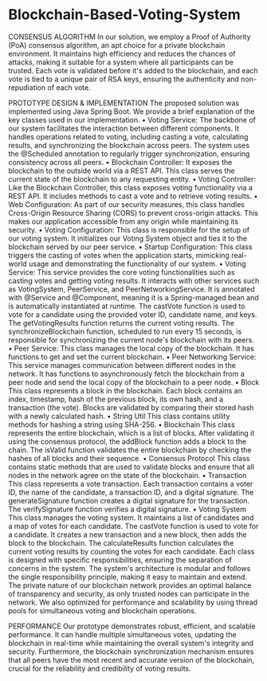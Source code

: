 ﻿# Blockchain-Based-Voting-System
 CONSENSUS ALGORITHM
In our solution, we employ a Proof of Authority (PoA) consensus algorithm, an apt choice for a private blockchain environment. It maintains high efficiency and reduces the chances of attacks, making it suitable for a system where all participants can be trusted. Each vote is validated before it's added to the blockchain, and each vote is tied to a unique pair of RSA keys, ensuring the authenticity and non-repudiation of each vote.

PROTOTYPE DESIGN & IMPLEMENTATION
The proposed solution was implemented using Java Spring Boot. We provide a brief explanation of the key classes used in our implementation.
• Voting Service: The backbone of our system facilitates the interaction between different components. It handles operations related to voting, including casting a vote, calculating results, and synchronizing the blockchain across peers. The system uses the @Scheduled annotation to regularly trigger synchronization, ensuring consistency across all peers.
• Blockchain Controller: It exposes the blockchain to the outside world via a REST API. This class serves the current state of the blockchain to any requesting entity.
• Voting Controller: Like the Blockchain Controller, this class exposes voting functionality via a REST API. It includes methods to cast a vote and to retrieve voting results.
• Web Configuration: As part of our security measures, this class handles Cross-Origin Resource Sharing (CORS) to prevent cross-origin attacks. This makes our application accessible from any origin while maintaining its security.
• Voting Configuration: This class is responsible for the setup of our voting system. It initializes our Voting System object and ties it to the blockchain served by our peer service.
• Startup Configuration: This class triggers the casting of votes when the application starts, mimicking real-world usage and demonstrating the functionality of our system.
• Voting Service: This service provides the core voting functionalities such as casting votes and getting voting results. It interacts with other services such as VotingSystem, PeerService, and PeerNetworkingService. It is annotated with @Service and @Component, meaning it is a Spring-managed bean and is automatically instantiated at runtime. The castVote function is used to vote for a candidate using the provided voter ID, candidate name, and keys. The getVotingResults function returns the current voting results. The synchronizeBlockchain function, scheduled to run every 15 seconds, is responsible for synchronizing the current node's blockchain with its peers.
• Peer Service: This class manages the local copy of the blockchain. It has functions to get and set the current blockchain.
• Peer Networking Service: This service manages communication between different nodes in the network. It has functions to asynchronously fetch the blockchain from a peer node and send the local copy of the blockchain to a peer node.
• Block This class represents a block in the blockchain. Each block contains an index, timestamp, hash of the previous block, its own hash, and a transaction (the vote). Blocks are validated by comparing their stored hash with a newly calculated hash.
• String Util This class contains utility methods for hashing a string using SHA-256.
• Blockchain This class represents the entire blockchain, which is a list of blocks. After validating it using the consensus protocol, the addBlock function adds a block to the chain. The isValid function validates the entire blockchain by checking the hashes of all blocks and their sequence.
• Consensus Protocol This class contains static methods that are used to validate blocks and ensure that all nodes in the network agree on the state of the blockchain.
• Transaction This class represents a vote transaction. Each transaction contains a voter ID, the name of the candidate, a transaction ID, and a digital signature. The generateSignature function creates a digital signature for the transaction. The verifySignature function verifies a digital signature.
• Voting System This class manages the voting system. It maintains a list of candidates and a map of votes for each candidate. The castVote function is used to vote for a candidate. It creates a new transaction and a new block, then adds the block to the blockchain. The calculateResults function calculates the current voting results by counting the votes for each candidate.
Each class is designed with specific responsibilities, ensuring the separation of concerns in the system. The system's architecture is modular and follows the single responsibility principle, making it easy to maintain and extend.
The private nature of our blockchain network provides an optimal balance of transparency and security, as only trusted nodes can participate in the network. We also optimized for performance and scalability by using thread pools for simultaneous voting and blockchain operations.

PERFORMANCE
Our prototype demonstrates robust, efficient, and scalable performance. It can handle multiple simultaneous votes, updating the blockchain in real-time while maintaining the overall system's integrity and security. Furthermore, the blockchain synchronization mechanism ensures that all peers have the most recent and accurate version of the blockchain, crucial for the reliability and credibility of voting results.
